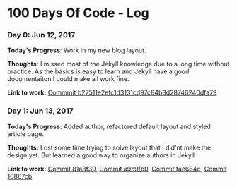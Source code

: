 # 100 Days Of Code - Log

### Day 0: Jun 12, 2017

**Today's Progress**: Work in my new blog layout.

**Thoughts:** I missed most of the Jekyll knowledge due to a long time without practice. As the basics is easy to learn and Jekyll have a good documentaiton I could make all work fine.

**Link to work:** [Commmit b27511e2efc1d3131cd97c84b3d28746240dfa79](https://github.com/betodasilva/blog/commit/b27511e2efc1d3131cd97c84b3d28746240dfa79)

### Day 1: Jun 13, 2017

**Today's Progress**: Added author, refactored default layout and styled article page.

**Thoughts:** Lost some time trying to solve layout that I did'nt make the design yet. But learned a good way to organize authors in Jekyll.

**Link to work:** [Commit 81a8f39](https://github.com/betodasilva/blog/commit/81a8f393a396a681a897ef81e65884326c85ebf6), [Commit a9c9fb0](https://github.com/betodasilva/blog/commit/a9c9fb063eced381efb4fcc62268bcb40a3ba054),
[Commit fac684d](https://github.com/betodasilva/blog/commit/fac684dca3e934c6768ebd176b3c53653601d761), [Commit 10867cb](https://github.com/betodasilva/blog/commit/10867cb3db1d59ce19ee48a30e781aed0eacb6f6)
